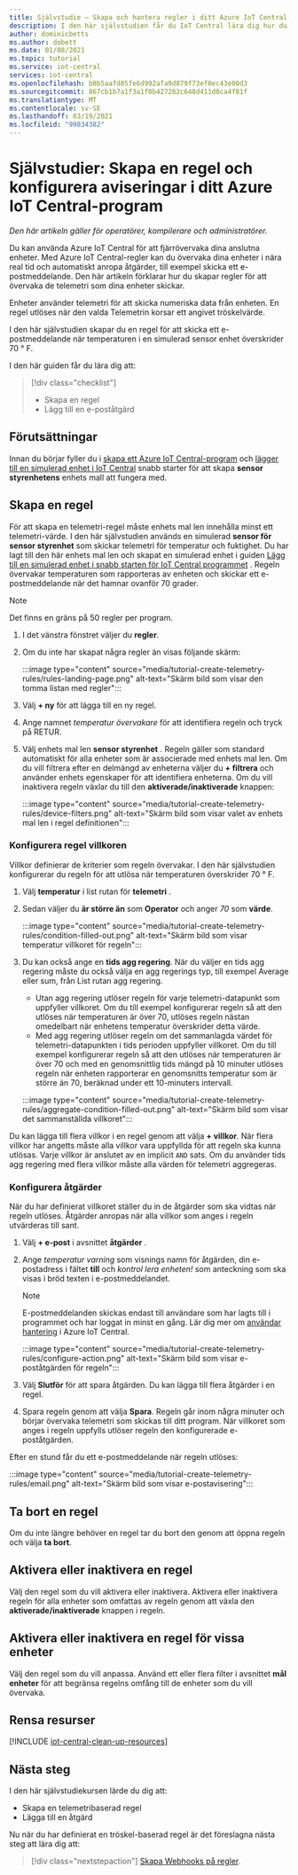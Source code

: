 ```yaml
---
title: Självstudie – Skapa och hantera regler i ditt Azure IoT Central-program
description: I den här självstudien får du IoT Central lära dig hur du kan övervaka dina enheter i nära real tid och automatiskt anropa åtgärder, som att skicka ett e-postmeddelande när regeln utlöses.
author: dominicbetts
ms.author: dobett
ms.date: 01/08/2021
ms.topic: tutorial
ms.service: iot-central
services: iot-central
ms.openlocfilehash: b0b5aafd85fe6d992afa9d879f73ef0ec43e00d3
ms.sourcegitcommit: 867cb1b7a1f3a1f0b427282c648d411d0ca4f81f
ms.translationtype: MT
ms.contentlocale: sv-SE
ms.lasthandoff: 03/19/2021
ms.locfileid: "99834382"
---
```

# <a name="tutorial-create-a-rule-and-set-up-notifications-in-your-azure-iot-central-application"></a>Självstudier: Skapa en regel och konfigurera aviseringar i ditt Azure IoT Central-program

*Den här artikeln gäller för operatörer, kompilerare och administratörer.*

Du kan använda Azure IoT Central för att fjärrövervaka dina anslutna enheter. Med Azure IoT Central-regler kan du övervaka dina enheter i nära real tid och automatiskt anropa åtgärder, till exempel skicka ett e-postmeddelande. Den här artikeln förklarar hur du skapar regler för att övervaka de telemetri som dina enheter skickar.

Enheter använder telemetri för att skicka numeriska data från enheten. En regel utlöses när den valda Telemetrin korsar ett angivet tröskelvärde.

I den här självstudien skapar du en regel för att skicka ett e-postmeddelande när temperaturen i en simulerad sensor enhet överskrider 70 &deg; F.

I den här guiden får du lära dig att:

> [!div class="checklist"]
>
> * Skapa en regel
> * Lägg till en e-poståtgärd

## <a name="prerequisites"></a>Förutsättningar

Innan du börjar fyller du i [skapa ett Azure IoT Central-program](./quick-deploy-iot-central.md) och [lägger till en simulerad enhet i IoT Central](./quick-create-simulated-device.md) snabb starter för att skapa **sensor styrenhetens** enhets mall att fungera med.

## <a name="create-a-rule"></a>Skapa en regel

För att skapa en telemetri-regel måste enhets mal len innehålla minst ett telemetri-värde. I den här självstudien används en simulerad **sensor för sensor styrenhet** som skickar telemetri för temperatur och fuktighet. Du har lagt till den här enhets mal len och skapat en simulerad enhet i guiden [Lägg till en simulerad enhet i snabb starten för IoT Central programmet](./quick-create-simulated-device.md) . Regeln övervakar temperaturen som rapporteras av enheten och skickar ett e-postmeddelande när det hamnar ovanför 70 grader.

> [!NOTE]
> Det finns en gräns på 50 regler per program.

1. I det vänstra fönstret väljer du **regler**.

1. Om du inte har skapat några regler än visas följande skärm:

    :::image type="content" source="media/tutorial-create-telemetry-rules/rules-landing-page.png" alt-text="Skärm bild som visar den tomma listan med regler":::

1. Välj **+ ny** för att lägga till en ny regel.

1. Ange namnet _temperatur övervakare_ för att identifiera regeln och tryck på RETUR.

1. Välj enhets mal len **sensor styrenhet** . Regeln gäller som standard automatiskt för alla enheter som är associerade med enhets mal len. Om du vill filtrera efter en delmängd av enheterna väljer du **+ filtrera** och använder enhets egenskaper för att identifiera enheterna. Om du vill inaktivera regeln växlar du till den **aktiverade/inaktiverade** knappen:

    :::image type="content" source="media/tutorial-create-telemetry-rules/device-filters.png" alt-text="Skärm bild som visar valet av enhets mal len i regel definitionen":::

### <a name="configure-the-rule-conditions"></a>Konfigurera regel villkoren

Villkor definierar de kriterier som regeln övervakar. I den här självstudien konfigurerar du regeln för att utlösa när temperaturen överskrider 70 &deg; F.

1. Välj **temperatur** i list rutan för **telemetri** .

1. Sedan väljer du **är större än** som **Operator** och anger _70_ som **värde**.

    :::image type="content" source="media/tutorial-create-telemetry-rules/condition-filled-out.png" alt-text="Skärm bild som visar temperatur villkoret för regeln":::

1. Du kan också ange en **tids agg regering**. När du väljer en tids agg regering måste du också välja en agg regerings typ, till exempel Average eller sum, från List rutan agg regering.

    * Utan agg regering utlöser regeln för varje telemetri-datapunkt som uppfyller villkoret. Om du till exempel konfigurerar regeln så att den utlöses när temperaturen är över 70, utlöses regeln nästan omedelbart när enhetens temperatur överskrider detta värde.
    * Med agg regering utlöser regeln om det sammanlagda värdet för telemetri-datapunkten i tids perioden uppfyller villkoret. Om du till exempel konfigurerar regeln så att den utlöses när temperaturen är över 70 och med en genomsnittlig tids mängd på 10 minuter utlöses regeln när enheten rapporterar en genomsnitts temperatur som är större än 70, beräknad under ett 10-minuters intervall.

    :::image type="content" source="media/tutorial-create-telemetry-rules/aggregate-condition-filled-out.png" alt-text="Skärm bild som visar det sammanställda villkoret":::

Du kan lägga till flera villkor i en regel genom att välja **+ villkor**. När flera villkor har angetts måste alla villkor vara uppfyllda för att regeln ska kunna utlösas. Varje villkor är anslutet av en implicit `AND` sats. Om du använder tids agg regering med flera villkor måste alla värden för telemetri aggregeras.

### <a name="configure-actions"></a>Konfigurera åtgärder

När du har definierat villkoret ställer du in de åtgärder som ska vidtas när regeln utlöses. Åtgärder anropas när alla villkor som anges i regeln utvärderas till sant.

1. Välj **+ e-post** i avsnittet **åtgärder** .

1. Ange _temperatur varning_ som visnings namn för åtgärden, din e-postadress i fältet **till** och _kontrol lera enheten!_ som anteckning som ska visas i bröd texten i e-postmeddelandet.

    > [!NOTE]
    > E-postmeddelanden skickas endast till användare som har lagts till i programmet och har loggat in minst en gång. Lär dig mer om [användar hantering](howto-administer.md) i Azure IoT Central.

    :::image type="content" source="media/tutorial-create-telemetry-rules/configure-action.png" alt-text="Skärm bild som visar e-poståtgärden för regeln":::

1. Välj **Slutför** för att spara åtgärden. Du kan lägga till flera åtgärder i en regel.

1. Spara regeln genom att välja **Spara**. Regeln går inom några minuter och börjar övervaka telemetri som skickas till ditt program. När villkoret som anges i regeln uppfylls utlöser regeln den konfigurerade e-poståtgärden.

Efter en stund får du ett e-postmeddelande när regeln utlöses:

:::image type="content" source="media/tutorial-create-telemetry-rules/email.png" alt-text="Skärm bild som visar e-postavisering":::

## <a name="delete-a-rule"></a>Ta bort en regel

Om du inte längre behöver en regel tar du bort den genom att öppna regeln och välja **ta bort**.

## <a name="enable-or-disable-a-rule"></a>Aktivera eller inaktivera en regel

Välj den regel som du vill aktivera eller inaktivera. Aktivera eller inaktivera regeln för alla enheter som omfattas av regeln genom att växla den **aktiverade/inaktiverade** knappen i regeln.

## <a name="enable-or-disable-a-rule-for-specific-devices"></a>Aktivera eller inaktivera en regel för vissa enheter

Välj den regel som du vill anpassa. Använd ett eller flera filter i avsnittet **mål enheter** för att begränsa regelns omfång till de enheter som du vill övervaka.

## <a name="clean-up-resources"></a>Rensa resurser

[!INCLUDE [iot-central-clean-up-resources](../../../includes/iot-central-clean-up-resources.md)]

## <a name="next-steps"></a>Nästa steg

I den här självstudiekursen lärde du dig att:

* Skapa en telemetribaserad regel
* Lägga till en åtgärd

Nu när du har definierat en tröskel-baserad regel är det föreslagna nästa steg att lära dig att:

> [!div class="nextstepaction"]
> [Skapa Webhooks på regler](./howto-create-webhooks.md).
